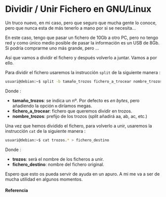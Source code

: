 # Dividir / Unir Fichero en GNU/Linux

Un truco nuevo, en mi caso, pero que seguro que mucha gente lo conoce, pero que nunca esta de más tenerlo a mano por si se necesita...

<!--more-->

En este caso, tengo que pasar un fichero de 10Gb a otro PC, pero no tengo red y como único medio posible de pasar la información es un USB de 8Gb. Si podría comprarme uno más grande, pero ...

Así que vamos a dividir el fichero y después volverlo a juntar. Vamos a por ello.

Para dividir el fichero usaremos la instrucción `split` de la siguiente manera :
```bash
usuari@debian:~$ split -b tamaño_trozos fichero_a_trocear nombre_trozos
```

Donde :
- **tamaño_trozos**: se indica un nº. Por defecto es *en bytes*, pero añadiendo la opción `m` diríamos megas.
- **fichero_a_trocear**: fichero que queremos dividir en trozos.
- **nombre_trozos**: prefijo de los trozos (split añadirá aa, ab, ac, etc.)

Una vez que hemos dividido el fichero, para volverlo a unir, usaremos la instrucción `cat` de la siguiente manera :
```bash
usuari@debian:~$ cat trozos.* > fichero_destino
```

Donde :
- **trozos**: serà el nombre de los ficheros a unir.
- **fichero_destino**: nombre del fichero original.

Espero que esto os pueda servir de ayuda en un apuro. A mi me va a ser de mucha utilidad en algunos momentos.
#### Referencia

